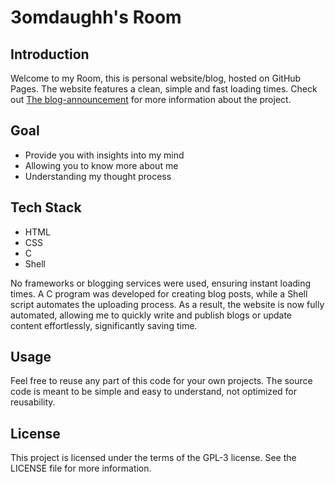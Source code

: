 # 3omdaughh's Room

## Introduction
Welcome to my Room, this is personal website/blog, hosted on GitHub Pages. The website features a clean, simple and fast loading times.
Check out [The blog-announcement](https://3omdaughh.github.io/Blog-Announcement.html) for more information about the project.

## Goal
- Provide you with insights into my mind
- Allowing you to know more about me
- Understanding my thought process

## Tech Stack
- HTML
- CSS
- C
- Shell

No frameworks or blogging services were used, ensuring instant loading times. A C program was developed for creating blog posts, while a Shell script automates the uploading process. As a result, the website is now fully automated, allowing me to quickly write and publish blogs or update content effortlessly, significantly saving time.

## Usage
Feel free to reuse any part of this code for your own projects. The source code is meant to be simple and easy to understand, not optimized for reusability.

## License
This project is licensed under the terms of the GPL-3 license. See the LICENSE file for more information.
